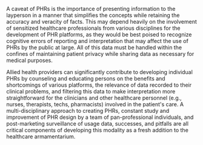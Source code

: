 A caveat of PHRs is the importance of presenting information to the layperson in a manner that simplifies the concepts while retaining the accuracy and veracity of facts. This may depend heavily on the involvement of sensitized healthcare professionals from various disciplines for the development of PHR platforms, as they would be best poised to recognize cognitive errors of reporting and interpretation that may affect the use of PHRs by the public at large. All of this data must be handled within the confines of maintaining patient privacy while sharing data as necessary for medical purposes.

Allied health providers can significantly contribute to developing individual PHRs by counseling and educating persons on the benefits and shortcomings of various platforms, the relevance of data recorded to their clinical problems, and filtering this data to make interpretation more straightforward for the clinicians and other healthcare personnel (e.g., nurses, therapists, techs, pharmacists) involved in the patient's care. A multi-disciplinary approach to creating PHRs, constant study and improvement of PHR design by a team of pan-professional individuals, and post-marketing surveillance of usage data, successes, and pitfalls are all critical components of developing this modality as a fresh addition to the healthcare armamentarium.